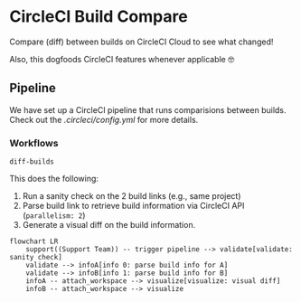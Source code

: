 # CircleCI Build Compare

Compare (diff) between builds on CircleCI Cloud to see what changed!

Also, this dogfoods CircleCI features whenever applicable :nerd_face:

## Pipeline

We have set up a CircleCI pipeline that runs comparisions between builds.
Check out the _.circleci/config.yml_ for more details.
### Workflows


`diff-builds`

This does the following:

1. Run a sanity check on the 2 build links (e.g., same project)
2. Parse build link to retrieve build information via CircleCI API (`parallelism: 2`)
3. Generate a visual diff on the build information.

```mermaid
flowchart LR
    support((Support Team)) -- trigger pipeline --> validate[validate: sanity check]
    validate --> infoA[info 0: parse build info for A]
    validate --> infoB[info 1: parse build info for B]
    infoA -- attach_workspace --> visualize[visualize: visual diff]
    infoB -- attach_workspace --> visualize
```
